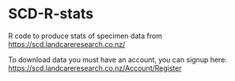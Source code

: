 # SCD-R-stats
R code to produce stats of specimen data from https://scd.landcareresearch.co.nz/

To download data you must have an account, you can signup here: https://scd.landcareresearch.co.nz/Account/Register

